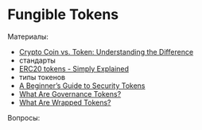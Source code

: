 # Fungible Tokens

Материалы:

* [Crypto Coin vs. Token: Understanding the Difference](https://blog.liquid.com/coin-vs-token)
* стандарты
* [ERC20 tokens - Simply Explained](https://www.youtube.com/watch?v=cqZhNzZoMh8&t=62s)
* типы токенов
* [A Beginner’s Guide to Security Tokens](https://academy.binance.com/en/articles/a-beginners-guide-to-security-tokens)
* [What Are Governance Tokens?](https://academy.binance.com/en/articles/what-are-governance-tokens)
* [What Are Wrapped Tokens?](https://academy.binance.com/en/articles/what-are-wrapped-tokens)

Вопросы:
